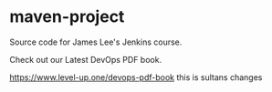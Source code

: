 # maven-project
Source code for James Lee's Jenkins course.

Check out our Latest DevOps PDF book.

https://www.level-up.one/devops-pdf-book
this is sultans changes
